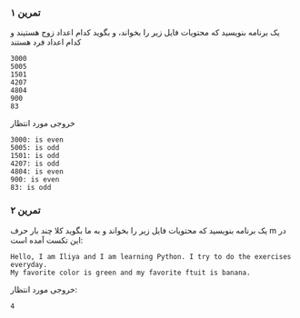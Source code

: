 ### تمرین ۱
یک برنامه بنویسید که محتویات فایل زیر را بخواند، و بگوید کدام اعداد زوج هستیند و کدام اعداد فرد هستند

```
3000
5005
1501
4207
4804
900
83
```

خروجی مورد انتظار
```
3000: is even
5005: is odd
1501: is odd
4207: is odd
4804: is even
900: is even
83: is odd
```

### تمرین ۲
یک برنامه بنویسید که محتویات فایل زیر را بخواند و به ما بگوید کلا چند بار حرف m در این تکست آمده است:
```
Hello, I am Iliya and I am learning Python. I try to do the exercises everyday.
My favorite color is green and my favorite ftuit is banana.
```
خروجی مورد انتظار:
```
4
```
